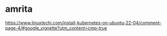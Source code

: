 # amrita
https://www.linuxtechi.com/install-kubernetes-on-ubuntu-22-04/comment-page-4/#google_vignette?utm_content=cmp-true
